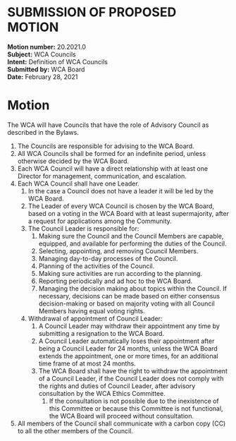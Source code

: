 # SUBMISSION OF PROPOSED MOTION

**Motion number:** 20.2021.0  
**Subject:** WCA Councils  
**Intent:** Definition of WCA Councils  
**Submitted by:** WCA Board  
**Date:** February 28, 2021  

# Motion

The WCA will have Councils that have the role of Advisory Council as described in the Bylaws.

1. The Councils are responsible for advising to the WCA Board.
2. All WCA Councils shall be formed for an indefinite period, unless otherwise decided by the WCA Board.
3. Each WCA Council will have a direct relationship with at least one Director for management, communication, and escalation.
4. Each WCA Council shall have one Leader.
   1. In the case a Council does not have a leader it will be led by the WCA Board.
   2. The Leader of every WCA Council is chosen by the WCA Board, based on a voting in the WCA Board with at least supermajority, after a request for applications among the Community.
   3. The Council Leader is responsible for:
      1. Making sure the Council and the Council Members are capable, equipped, and available for performing the duties of the Council.
      2. Selecting, appointing, and removing Council Members.
      3. Managing day-to-day processes of the Council.
      4. Planning of the activities of the Council.
      5. Making sure activities are run according to the planning.
      6. Reporting periodically and ad hoc to the WCA Board.
      7. Managing the decision making about topics within the Council. If necessary, decisions can be made based on either consensus decision-making or based on majority voting with all Council Members having equal voting rights.
   4. Withdrawal of appointment of Council Leader:
      1. A Council Leader may withdraw their appointment any time by submitting a resignation to the WCA Board.
      2. A Council Leader automatically loses their appointment after being a Council Leader for 24 months, unless the WCA Board extends the appointment, one or more times, for an additional time frame of at most 24 months.
      3. The WCA Board shall have the right to withdraw the appointment of a Council Leader, if the Council Leader does not comply with the rights and duties of Council Leader, after advisory consultation by the WCA Ethics Committee.
         1. If the consultation is not possible due to the inexistence of this Committee or because this Committee is not functional, the WCA Board will proceed without consultation.
5. All members of the Council shall communicate with a carbon copy (CC) to all the other members of the Council.
